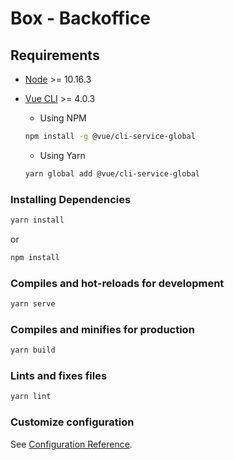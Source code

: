# Box - Backoffice

## Requirements

- [Node](https://nodejs.org/en/download/) >= 10.16.3
- [Vue CLI](https://cli.vuejs.org/guide/installation.html) >= 4.0.3

  - Using NPM

  ```sh
  npm install -g @vue/cli-service-global
  ```

  - Using Yarn

  ```sh
  yarn global add @vue/cli-service-global
  ```

### Installing Dependencies

```sh
yarn install
```

or

```sh
npm install
```

### Compiles and hot-reloads for development

```sh
yarn serve
```

### Compiles and minifies for production

```sh
yarn build
```

### Lints and fixes files

```sh
yarn lint
```

### Customize configuration

See [Configuration Reference](https://cli.vuejs.org/config/).
